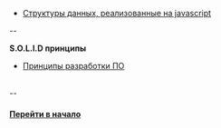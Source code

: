 

- [Структуры данных, реализованные на javascript](https://github.com/tsvetkovpro/data-structures)

--

**S.O.L.I.D принципы**

- [Принципы разработки ПО](https://github.com/tsvetkovpro/solid)


<br />
--
<br />


#### [Перейти в начало](https://github.com/tsvetkovpro/sources)
